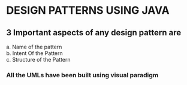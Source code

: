 # DESIGN PATTERNS USING JAVA
## 3 Important aspects of any design pattern are
a. Name of the pattern<br/>
b. Intent Of the Pattern<br/>
c. Structure of the Pattern<br/>
### All the UMLs have been built using visual paradigm 
